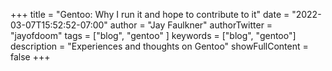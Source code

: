 +++
title = "Gentoo: Why I run it and hope to contribute to it"
date = "2022-03-07T15:52:52-07:00"
author = "Jay Faulkner"
authorTwitter = "jayofdoom" 
tags = ["blog", "gentoo" ]
keywords = ["blog", "gentoo"]
description = "Experiences and thoughts on Gentoo"
showFullContent = false
+++
